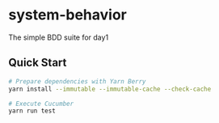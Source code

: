 # system-behavior

The simple BDD suite for day1

## Quick Start

```bash
# Prepare dependencies with Yarn Berry
yarn install --immutable --immutable-cache --check-cache

# Execute Cucumber
yarn run test
```
